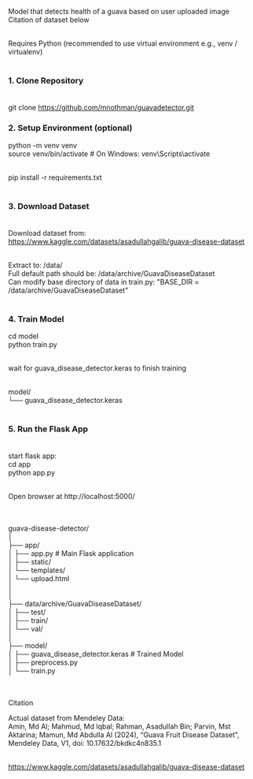 Model that detects health of a guava based on user uploaded image <br/>
Citation of dataset below <br/> <br/>

Requires Python (recommended to use virtual environment e.g., venv / virtualenv) <br/> <br/>

### 1. Clone Repository <br/> <br/>

git clone https://github.com/mnothman/guavadetector.git <br/>


### 2. Setup Environment (optional) <br/>
python -m venv venv <br/>
source venv/bin/activate  # On Windows: venv\Scripts\activate <br/><br/>

pip install -r requirements.txt <br/><br/>

### 3. Download Dataset <br/><br/>

Download dataset from: https://www.kaggle.com/datasets/asadullahgalib/guava-disease-dataset <br/><br/>

Extract to: /data/ <br/>
Full default path should be: /data/archive/GuavaDiseaseDataset <br/>
Can modify base directory of data in train.py: "BASE_DIR = /data/archive/GuavaDiseaseDataset" <br/> <br/>

### 4. Train Model <br/>
cd model <br/>
python train.py <br/><br/>

wait for guava_disease_detector.keras to finish training <br/><br/>

model/ <br/>
└── guava_disease_detector.keras <br/> <br/>

### 5. Run the Flask App <br/><br/>

start flask app: <br/>
cd app <br/>
python app.py <br/><br/>

Open browser at http://localhost:5000/ <br/><br/><br/>



guava-disease-detector/ <br/>
│ <br/>
├── app/ <br/>
│   ├── app.py                       # Main Flask application <br/>
│   ├── static/ <br/>
│   └── templates/ <br/>
│       └── upload.html <br/>
│ <br/>
│ <br/>
├── data/archive/GuavaDiseaseDataset/ <br/>
│                                ├── test/ <br/>
│                                ├── train/ <br/>
│                                └── val/  <br/>
│ <br/>
├── model/ <br/>
│   ├── guava_disease_detector.keras # Trained Model <br/>
│   ├── preprocess.py <br/>
│   └── train.py <br/><br/><br/>


Citation <br/>

Actual dataset from Mendeley Data: <br/>
Amin, Md Al; Mahmud, Md Iqbal; Rahman, Asadullah Bin; Parvin, Mst Aktarina; Mamun, Md Abdulla Al (2024), “Guava Fruit Disease Dataset”, Mendeley Data, V1, doi: 10.17632/bkdkc4n835.1 <br/><br/>

https://www.kaggle.com/datasets/asadullahgalib/guava-disease-dataset <br/>
